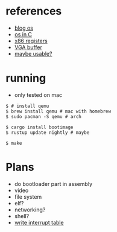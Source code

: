 # references
- [blog os](https://os.phil-opp.com/freestanding-rust-binary/)
- [os in C](https://github.com/cfenollosa/os-tutorial)
- [x86 registers](https://en.wikibooks.org/wiki/X86_Assembly/16,_32,_and_64_Bits)
- [VGA buffer](https://web.archive.org/web/20150816220334/http://www.eyetap.org/cyborgs/manuals/soft_vga.pdf)
- [maybe usable?](https://github.com/alilee/rust-osdev-jumpstart)

# running
- only tested on mac
```shell
$ # install qemu
$ brew install qemu # mac with homebrew
$ sudo pacman -S qemu # arch

$ cargo install bootimage
$ rustup update nightly # maybe

$ make
```

# Plans
- do bootloader part in assembly
- video
- file system
- elf?
- networking?
- shell?
- [write interrupt table](https://os.phil-opp.com/edition-1/extra/naked-exceptions/)

